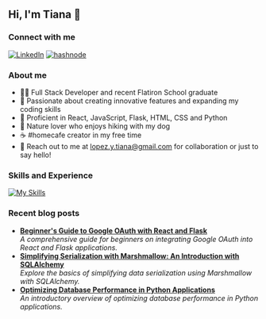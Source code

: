 ## Hi, I'm Tiana 👋

### Connect with me
[![LinkedIn][linkedin-shield]][linkedin-url]
[![hashnode][hashnode-shield]][hashnode-url]

### About me
- 👩‍💻 Full Stack Developer and recent Flatiron School graduate
- 🌱 Passionate about creating innovative features and expanding my coding skills
- 🚀 Proficient in React, JavaScript, Flask, HTML, CSS and Python
- 🐾 Nature lover who enjoys hiking with my dog
- ☕ #homecafe creator in my free time
- 📧 Reach out to me at lopez.y.tiana@gmail.com for collaboration or just to say hello!

### Skills and Experience
[![My Skills](https://skillicons.dev/icons?i=js,html,css,python,react,flask,postgres,sqlite,postman,materialui,vscode)](https://skillicons.dev)

### Recent blog posts
- [**Beginner's Guide to Google OAuth with React and Flask**](https://tianalopez.hashnode.dev/beginners-guide-to-google-oauth-with-react-and-flask)  
   *A comprehensive guide for beginners on integrating Google OAuth into React and Flask applications.*
- [**Simplifying Serialization with Marshmallow: An Introduction with SQLAlchemy**](https://tianalopez.hashnode.dev/simplifying-serialization-with-marshmallow-a-guide-to-sqlalchemy)  
   *Explore the basics of simplifying data serialization using Marshmallow with SQLAlchemy.*
- [**Optimizing Database Performance in Python Applications**](https://tianalopez.hashnode.dev/intro-to-optimizing-database-performance-in-python-applications)  
   *An introductory overview of optimizing database performance in Python applications.*

<!-- MARKDOWN LINKS & IMAGES -->
<!-- https://www.markdownguide.org/basic-syntax/#reference-style-links -->
[linkedin-shield]: https://img.shields.io/badge/-LinkedIn-black.svg?style=for-the-badge&logo=linkedin&colorB=555
[linkedin-url]: https://www.linkedin.com/in/tiana-lopez-728863180/
[hashnode-shield]: https://img.shields.io/badge/Hashnode-2962FF?style=for-the-badge&logo=hashnode&logoColor=white
[hashnode-url]: https://hashnode.com/@tianalopez
